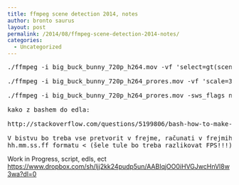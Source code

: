 ```yaml
---
title: ffmpeg scene detection 2014, notes
author: bronto saurus
layout: post
permalink: /2014/08/ffmpeg-scene-detection-2014-notes/
categories:
  - Uncategorized
---
```

<pre>./ffmpeg -i big_buck_bunny_720p_h264.mov -vf 'select=gt(scene\,.4),showinfo' -f null - 2>&#038;1 | sed 's/.*pts_time:\([[:digit:].]*\).*/\1/'

./ffmpeg -i big_buck_bunny_720p_h264_prores.mov -vf 'scale=300:300,select=gt(scene\,.4),showinfo' -f null - 2>&#038;1 | sed 's/.*pts_time:\([[:digit:].]*\).*/\1/'

./ffmpeg -i big_buck_bunny_720p_h264_prores.mov -sws_flags neighbor -vf 'scale=100:100,select=gt(scene\,.4),showinfo' -f null - 2>&#038;1 | sed 's/.*pts_time:\([[:digit:].]*\).*/\1/'

kako z bashem do edla:

http://stackoverflow.com/questions/5199806/bash-how-to-make-timecode-calculations

V bistvu bo treba vse pretvorit v frejme, računati v frejmih, nato pa spluvati ven v
hh.mm.ss.ff formatu &lt; (šele tule bo treba razlikovat FPS!!!)</pre>

Work in Progress, script, edls, ect  
<https://www.dropbox.com/sh/ljj2kk24pudp5un/AABIqjOO0iHVGJwcHnVl8w3wa?dl=0>